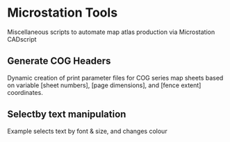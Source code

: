 # Microstation Tools
Miscellaneous scripts to automate map atlas production via Microstation CADscript

## Generate COG Headers
Dynamic creation of print parameter files for COG series map sheets based on variable [sheet numbers], [page dimensions], and [fence extent] coordinates.

## Selectby text manipulation
Example selects text by font & size, and changes colour
